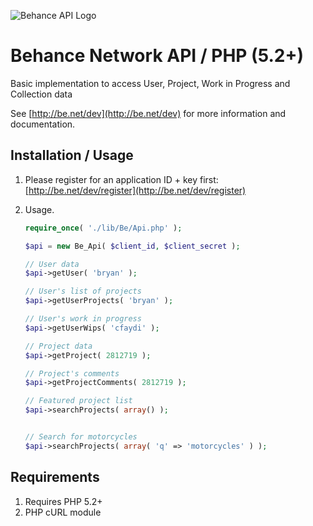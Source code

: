 ![Behance API Logo](http://assets.behance.net/img/dev/gear.png)

Behance Network API / PHP (5.2+)
================================

Basic implementation to access User, Project, Work in Progress and Collection data

See [http://be.net/dev](http://be.net/dev) for more information and documentation.


Installation / Usage
--------------------

1. Please register for an application ID + key first: [http://be.net/dev/register](http://be.net/dev/register)
2. Usage.

   ``` php
   require_once( './lib/Be/Api.php' );

   $api = new Be_Api( $client_id, $client_secret );

   // User data
   $api->getUser( 'bryan' );

   // User's list of projects
   $api->getUserProjects( 'bryan' );

   // User's work in progress
   $api->getUserWips( 'cfaydi' );

   // Project data
   $api->getProject( 2812719 );

   // Project's comments
   $api->getProjectComments( 2812719 );

   // Featured project list
   $api->searchProjects( array() );


   // Search for motorcycles
   $api->searchProjects( array( 'q' => 'motorcycles' ) );

   ```

Requirements
------------

1. Requires PHP 5.2+
2. PHP cURL module
